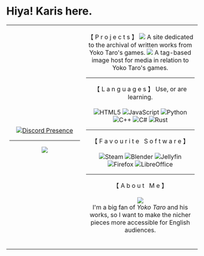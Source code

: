 # Hiya! Karis here.


<table>
  
<tr>
<td align="center" width="40%">
  
[![Discord Presence](https://lanyard.cnrad.dev/api/662177495969169448?animated=true&idleMessage=I%20love%20milk)](https://discord.com/users/662177495969169448)
<hr>
<img src="https://ik.imagekit.io/closesttopurple/closesttopurpleREADME/karis_tall.png?updatedAt=1755839371204">
</td>

<td align="center" width="60%">
  
【 P r o j e c t s 】
<a href="https://thehumanserver.org/ths"><img src="https://ik.imagekit.io/closesttopurple/closesttopurpleREADME/THS.png?updatedAt=1755838313920"/></a>
A site dedicated to the archival of written works from Yoko Taro's games. 
<a href="https://archive.thehumanserver.org"><img src="https://ik.imagekit.io/closesttopurple/closesttopurpleREADME/karisbooru.png?updatedAt=1755838521529"/></a>
A tag-based image host for media in relation to Yoko Taro's games.
<hr>
  
【 L a n g u a g e s 】
Use, or are learning.
<br><br>
![HTML5](https://img.shields.io/badge/html5-%23E34F26.svg?style=for-the-badge&logo=html5&logoColor=white)
![JavaScript](https://img.shields.io/badge/javascript-%23323330.svg?style=for-the-badge&logo=javascript&logoColor=%23F7DF1E)
![Python](https://img.shields.io/badge/python-3670A0?style=for-the-badge&logo=python&logoColor=ffdd54)
![C++](https://img.shields.io/badge/c++-%2300599C.svg?style=for-the-badge&logo=c%2B%2B&logoColor=white)
![C#](https://img.shields.io/badge/c%23-%23239120.svg?style=for-the-badge&logo=csharp&logoColor=white)
![Rust](https://img.shields.io/badge/rust-%23000000.svg?style=for-the-badge&logo=rust&logoColor=white)
<hr>
  
【 F a v o u r i t e &nbsp; S o f t w a r e 】
<br><br>
![Steam](https://img.shields.io/badge/steam-%23000000.svg?style=for-the-badge&logo=steam&logoColor=white)
![Blender](https://img.shields.io/badge/blender-%23F5792A.svg?style=for-the-badge&logo=blender&logoColor=white)
![Jellyfin](https://img.shields.io/badge/jellyfin-%23000B25.svg?style=for-the-badge&logo=Jellyfin&logoColor=00A4DC)
![Firefox](https://img.shields.io/badge/Firefox-FF7139?style=for-the-badge&logo=Firefox-Browser&logoColor=white)
![LibreOffice](https://img.shields.io/badge/LibreOffice-%2318A303?style=for-the-badge&logo=LibreOffice&logoColor=white)

<hr>
  
【 A b o u t &nbsp; M e 】
<br><br>
<img  src="https://ik.imagekit.io/closesttopurple/closesttopurpleREADME/Cube.gif?updatedAt=1755841549774"/>
<br>
I'm a big fan of <i>Yoko Taro</i> and his works, so I want to make the nicher pieces more accessible for English audiences.
<br><br>
</td>
</tr>
</table>
